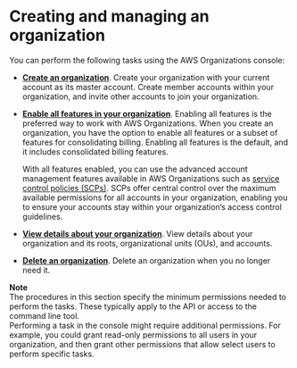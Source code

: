 # Creating and managing an organization<a name="orgs_manage_org"></a>

You can perform the following tasks using the AWS Organizations console:
+ **[Create an organization](orgs_manage_create.md)**\. Create your organization with your current account as its master account\. Create member accounts within your organization, and invite other accounts to join your organization\.
+ **[Enable all features in your organization](orgs_manage_org_support-all-features.md)**\. Enabling all features is the preferred way to work with AWS Organizations\. When you create an organization, you have the option to enable all features or a subset of features for consolidating billing\. Enabling all features is the default, and it includes consolidated billing features\. 

  With all features enabled, you can use the advanced account management features available in AWS Organizations such as [service control policies \(SCPs\)](orgs_manage_policies_scp.md)\. SCPs offer central control over the maximum available permissions for all accounts in your organization, enabling you to ensure your accounts stay within your organization’s access control guidelines\.
+ **[View details about your organization](orgs_manage_org_details.md)**\. View details about your organization and its roots, organizational units \(OUs\), and accounts\.
+ **[Delete an organization](orgs_manage_org_delete.md)**\. Delete an organization when you no longer need it\.

**Note**  
The procedures in this section specify the minimum permissions needed to perform the tasks\. These typically apply to the API or access to the command line tool\.  
Performing a task in the console might require additional permissions\. For example, you could grant read\-only permissions to all users in your organization, and then grant other permissions that allow select users to perform specific tasks\. 